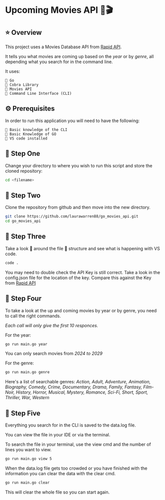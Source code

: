 # **Upcoming Movies API** 🍿🎬

## ⭐️ Overview

This project uses a Movies Database API from [Rapid API](https://rapidapi.com/hub).

It tells you what movies are coming up based on the *year* or by *genre*, all depending what you search for in the command line.

It uses:

```text
🔹 Go 
🔹 Cobra Library
🔹 Movies API
🔹 Command Line Interface (CLI)
```

## ⚙️ Prerequisites

In order to run this application you will need to have the following:

```text
🔸 Basic knowledge of the CLI
🔸 Basic Knowledge of GO
🔸 VS code installed
```

## 🍿 Step One

Change your directory to where you wish to run this script and store the cloned repository:

```bash
cd <filename>
```

## 🐾 Step Two

Clone the repository from github and then move into the new directory.

```bash
git clone https://github.com/laurawarren88/go_movies_api.git
cd go_movies_api
```

## 🍿 Step Three

Take a look 👀 around the file 📂 structure and see what is happening with VS code.

```bash
code .
```

You may need to double check the API Key is still correct. Take a look in the config.json file for the location of the key. Compare this against the Key from [Rapid API](https://rapidapi.com/SAdrian/api/moviesdatabase/playground/apiendpoint_b9f58be7-d8b9-405b-ad3a-48fc5117a2bf)

## 🍿 Step Four

To take a look at the up and coming movies by year or by genre, you need to call the right commands.

*Each call will only give the first 10 responces.*

For the year:

```bash
go run main.go year
```

You can only search movies from *2024 to 2029*

For the genre:

```bash
go run main.go genre
```

Here's a list of searchable genres: *Action, Adult, Adventure, Animation, Biography, Comedy, Crime, Documentary, Drama, Family, Fantasy, Film-Noir, History, Horror, Musical, Mystery, Romance, Sci-Fi, Short, Sport, Thriller, War, Western*

## 🍿 Step Five

Everything you search for in the CLI is saved to the data.log file.

You can view the file in your IDE or via the terminal.

To search the file in your terminal, use the view cmd and the number of lines you want to view.

```bash
go run main.go view 5
```

When the data.log file gets too crowded or you have finished with the information you can clear the data with the clear cmd.

```bash
go run main.go clear
```

This will clear the whole file so you can start again.
